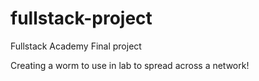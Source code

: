 # fullstack-project
Fullstack Academy Final project

Creating a worm to use in lab to spread across a network!
